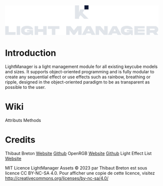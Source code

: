 ![KeyCube Light Manager Module Logo](https://github.com/keycube/lightManager/blob/main/assets/Logo.png?raw=true)
# Introduction
LightManager is a light management module for all existing keycube models and sizes. It supports object-oriented programming and is fully modular to create any sequential effect or use effects such as rainbow, breathing or ripple, designed in the object-oriented paradigm to be as transparent as possible to the user.

# Wiki

Attributs
Methods

# Credits
Thibaut Breton [Website](https://tbreton.fr) [Github](https://github.com/ayrozdzn)
OpenRGB [Website](https://openrgb.org) [Github](https://github.com/CalcProgrammer1/OpenRGB)
Light Effect List [Website](https://www.pc-100.com/mechanical-keyboard-features-parameters/back-light-effects-mechanical-keyboard/)

MIT Licence
LightManager Assets © 2023 par Thibaut Breton est sous licence CC BY-NC-SA 4.0. Pour afficher une copie de cette licence, visitez http://creativecommons.org/licenses/by-nc-sa/4.0/
